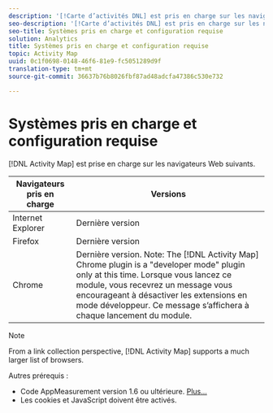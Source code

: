 ```yaml
---
description: '[!Carte d’activités DNL] est pris en charge sur les navigateurs Web suivants.'
seo-description: '[!Carte d’activités DNL] est pris en charge sur les navigateurs Web suivants.'
seo-title: Systèmes pris en charge et configuration requise
solution: Analytics
title: Systèmes pris en charge et configuration requise
topic: Activity Map
uuid: 0c1f0698-0148-46f6-81e9-fc5051289d9f
translation-type: tm+mt
source-git-commit: 36637b76b8026fbf87ad48adcfa47386c530e732

---
```



# Systèmes pris en charge et configuration requise

[!DNL Activity Map] est prise en charge sur les navigateurs Web suivants.

| Navigateurs pris en charge | Versions |
|--- |--- |
| Internet Explorer | Dernière version |
| Firefox | Dernière version |
| Chrome | Dernière version. Note:  The [!DNL Activity Map] Chrome plugin is a "developer mode" plugin only at this time. Lorsque vous lancez ce module, vous recevrez un message vous encourageant à désactiver les extensions en mode développeur. Ce message s’affichera à chaque lancement du module. |

>[!NOTE]
>
>From a link collection perspective, [!DNL Activity Map] supports a much larger list of browsers.

Autres prérequis :

* Code AppMeasurement version 1.6 ou ultérieure. [Plus...](/help/analyze/activity-map/activitymap-getting-started/activitymap-getting-started-admins/activitymap-enable.md)
* Les cookies et JavaScript doivent être activés.

